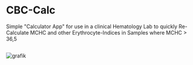 # CBC-Calc

Simple "Calculator App" for use in a clinical Hematology Lab to quickly Re-Calculate MCHC and other Erythrocyte-Indices in Samples where MCHC > 36,5
##

![grafik](https://github.com/user-attachments/assets/0530aa2a-37ec-4e88-823b-b0e750dccb66)
